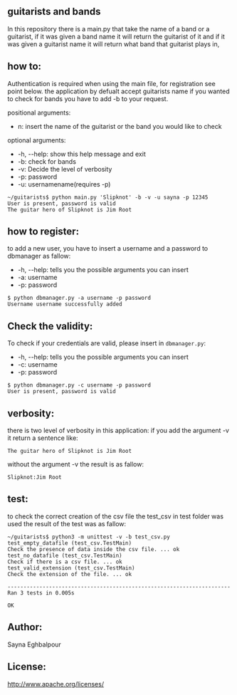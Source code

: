## guitarists and bands 


In this repository there is a main.py that take the name of a band or a guitarist, if it was given a band name it will return the guitarist of it and if it was given a guitarist name it will return what band that guitarist plays in,

## how to:

Authentication is required when using the main file, for registration see point below.
the application by defualt accept guitarists name if you wanted to check for bands you have to add -b to your request. 

positional arguments:
*  n: insert the name of the guitarist or the band you would like to check

optional arguments:
* -h, --help: show this help message and exit
* -b: check for bands
* -v: Decide the level of verbosity
* -p: password
* -u: usernamename(requires -p)


```
~/guitarists$ python main.py 'Slipknot' -b -v -u sayna -p 12345
User is present, password is valid
The guitar hero of Slipknot is Jim Root
```

## how to register:

to add a new user, you have to insert a username and a password to dbmanager as fallow:

* -h, --help: tells you the possible arguments you can insert
* -a: username
* -p: password

```
$ python dbmanager.py -a username -p password
Username username successfully added
```

## Check the validity:
To check if your credentials are valid, please insert in ```dbmanager.py```:
* -h, --help: tells you the possible arguments you can insert
* -c: username
* -p: password

```
$ python dbmanager.py -c username -p password
User is present, password is valid
```
## verbosity:
there is two level of verbosity in this application:
if you add the argument -v it return a sentence like:
```
The guitar hero of Slipknot is Jim Root
```
without the argument -v the result is as fallow:

```
Slipknot:Jim Root
```

## test:
to check the correct  creation of the csv file the test_csv in test folder was used the result of the test was as fallow:

```
~/guitarists$ python3 -m unittest -v -b test_csv.py
test_empty_datafile (test_csv.TestMain)
Check the presence of data inside the csv file. ... ok
test_no_datafile (test_csv.TestMain)
Check if there is a csv file. ... ok
test_valid_extension (test_csv.TestMain)
Check the extension of the file. ... ok

----------------------------------------------------------------------
Ran 3 tests in 0.005s

OK
```
## Author:
Sayna Eghbalpour

## License:
http://www.apache.org/licenses/

